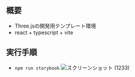 ## 概要
- Three.jsの開発用テンプレート環境
- react + typescript + vite
## 実行手順
- `npm run storybook`
![スクリーンショット (1233)](https://github.com/user-attachments/assets/fb0cd6b4-564c-49d2-b30c-66fbd638a30f)
